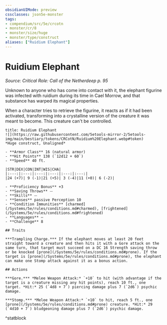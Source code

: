 ```yaml
---
obsidianUIMode: preview
cssclasses: json5e-monster
tags:
- compendium/src/5e/crcotn
- monster/cr/8
- monster/size/huge
- monster/type/construct
aliases: ["Ruidium Elephant"]
---
```

# Ruidium Elephant
*Source: Critical Role: Call of the Netherdeep p. 95*  

Unknown to anyone who has come into contact with it, the elephant figurine was infected with ruidium during its time in Cael Morrow, and that substance has warped its magical properties.

When a character tries to retrieve the figurine, it reacts as if it had been activated, transforming into a crystalline version of the creature it was meant to become. This creature can't be controlled.

```ad-statblock
title: Ruidium Elephant
![](https://raw.githubusercontent.com/5etools-mirror-2/5etools-img/main/bestiary/tokens/CRCotN/Ruidium%20Elephant.webp#token)
*Huge construct, Unaligned*

- **Armor Class** 16 (natural armor)
- **Hit Points** 138 (`12d12 + 60`)
- **Speed** 40 ft.

|STR|DEX|CON|INT|WIS|CHA|
|:---:|:---:|:---:|:---:|:---:|:---:|
|24 (+7)| 9 (-1)|21 (+5)| 3 (-4)|11 (+0)| 6 (-2)|

- **Proficiency Bonus** +3
- **Saving Throws** ⏤
- **Skills** ⏤
- **Senses** passive Perception 10
- **Condition Immunities** [charmed](/Systems/5e/rules/conditions.md#charmed), [frightened](/Systems/5e/rules/conditions.md#frightened)
- **Languages** —
- **Challenge** 8

## Traits

***Trampling Charge.*** If the elephant moves at least 20 feet straight toward a creature and then hits it with a Gore attack on the same turn, that target must succeed on a DC 16 Strength saving throw or be knocked [prone](/Systems/5e/rules/conditions.md#prone). If the target is [prone](/Systems/5e/rules/conditions.md#prone), the elephant can make one Stomp attack against it as a bonus action.

## Actions

***Gore.*** *Melee Weapon Attack:* `+10` to hit (with advantage if the target is a creature missing any hit points), reach 10 ft., one target. *Hit:* 25 (`4d8 + 7`) piercing damage plus 7 (`2d6`) psychic damage.

***Stomp.*** *Melee Weapon Attack:* `+10` to hit, reach 5 ft., one [prone](/Systems/5e/rules/conditions.md#prone) creature. *Hit:* 29 (`4d10 + 7`) bludgeoning damage plus 7 (`2d6`) psychic damage.
```
^statblock